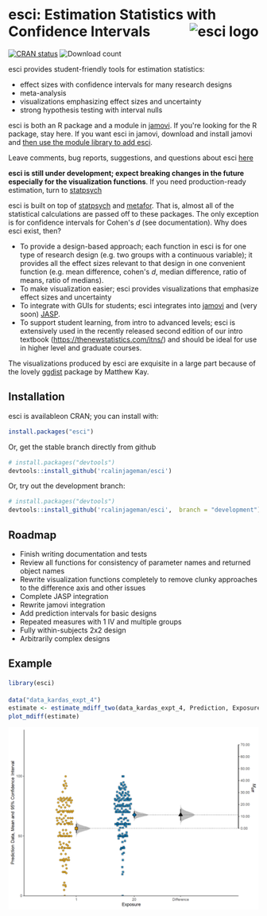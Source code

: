 # esci: Estimation Statistics with Confidence Intervals <img src="man/figures/esci_logo.svg" alt="esci logo" align="right"/>

[![CRAN
status](https://www.r-pkg.org/badges/version/esci)](https://CRAN.R-project.org/package=esci)
![Download count](https://cranlogs.r-pkg.org/badges/last-month/esci)

esci provides student-friendly tools for estimation statistics:

-   effect sizes with confidence intervals for many research designs
-   meta-analysis
-   visualizations emphasizing effect sizes and uncertainty
-   strong hypothesis testing with interval nulls

esci is both an R package and a module in
[jamovi](https://www.jamovi.org/). If you're looking for the R package,
stay here. If you want esci in jamovi, download and install jamovi and
[then use the module library to add
esci](https://thenewstatistics.com/itns/esci/jesci/).

Leave comments, bug reports, suggestions, and questions about esci
[here](https://github.com/rcalinjageman/esci/discussions)

**esci is still under development; expect breaking changes in the future
especially for the visualization functions**. If you need
production-ready estimation, turn to
[statpsych](https://cran.r-project.org/package=statpsych)

esci is built on top of
[statpsych](https://cran.r-project.org/package=statpsych) and
[metafor](https://www.metafor-project.org/doku.php/metafor). That is,
almost all of the statistical calculations are passed off to these
packages. The only exception is for confidence intervals for Cohen's *d*
(see documentation). Why does esci exist, then?

-   To provide a design-based approach; each function in esci is for one
    type of research design (e.g. two groups with a continuous
    variable); it provides all the effect sizes relevant to that design
    in one convenient function (e.g. mean difference, cohen's *d*,
    median difference, ratio of means, ratio of medians).
-   To make visualization easier; esci provides visualizations that
    emphasize effect sizes and uncertainty
-   To integrate with GUIs for students; esci integrates into
    [jamovi](https://www.jamovi.org/) and (very soon)
    [JASP](https://jasp-stats.org/).
-   To support student learning, from intro to advanced levels; esci is
    extensively used in the recently released second edition of our
    intro textbook (<https://thenewstatistics.com/itns/>) and should be
    ideal for use in higher level and graduate courses.

The visualizations produced by esci are exquisite in a large part
because of the lovely
[ggdist](https://CRAN.R-project.org/package=ggdist) package by Matthew
Kay.

## Installation

esci is availableon CRAN; you can install with:

``` r
install.packages("esci")
```

Or, get the stable branch directly from github

``` r
# install.packages("devtools")
devtools::install_github('rcalinjageman/esci')
```

Or, try out the development branch:

``` r
# install.packages("devtools")
devtools::install_github('rcalinjageman/esci',  branch = "development")
```

## Roadmap

-   Finish writing documentation and tests
-   Review all functions for consistency of parameter names and returned
    object names
-   Rewrite visualization functions completely to remove clunky
    approaches to the difference axis and other issues
-   Complete JASP integration
-   Rewrite jamovi integration
-   Add prediction intervals for basic designs
-   Repeated measures with 1 IV and multiple groups
-   Fully within-subjects 2x2 design
-   Arbitrarily complex designs

## Example

``` r
library(esci)

data("data_kardas_expt_4")
estimate <- estimate_mdiff_two(data_kardas_expt_4, Prediction, Exposure)
plot_mdiff(estimate)
```

<img src="man/figures/plot_mdiff.png" alt="Example difference plot" align="right"/>

